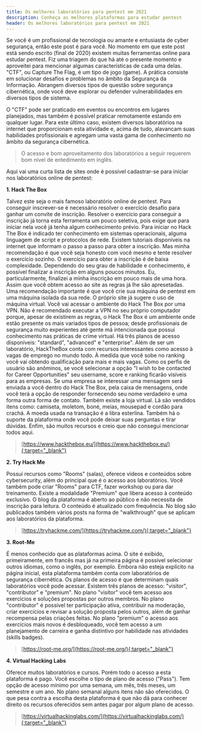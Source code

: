 ```yaml
---
title: Os melhores laboratórios para pentest em 2021
description: Conheça as melhores plataformas para estudar pentest
header: Os melhores laboratórios para pentest em 2021
---
```


Se você é um profissional de tecnologia ou amante e entusiasta de cyber segurança, então este post é para você. No momento em que este post está sendo escrito (final de 2020) existem muitas ferramentas online para estudar pentest. Fiz uma triagem do que há até o presente momento e aproveitei para mencionar algumas características de cada uma delas. "CTF", ou Capture The Flag, é um tipo de jogo (game). A prática consiste em solucionar desafios e problemas no âmbito da Segurança da Informação. Abrangem diversos tipos de questão sobre segurança cibernética, onde você deve explorar ou defender vulnerabilidades em diversos tipos de sistema. 

O "CTF" pode ser praticado em eventos ou encontros em lugares planejados, mas também é possível praticar remotamente estando em qualquer lugar.
Para este último caso, existem diversos laboratórios na internet que proporcionam esta atividade e, acima de tudo, alavancam suas habilidades profissionais e agregam uma vasta gama de conhecimento no âmbito da segurança cibernética.

> O acesso e bom aproveitamento dos laboratórios a seguir requerem bom nível de entedimento em inglês.

Aqui vai uma curta lista de sites onde é possível cadastrar-se para iniciar nos laboratórios online de pentest:

**1. Hack The Box**  

Talvez este seja o mais famoso laboratório online de pentest. Para conseguir inscrever-se é necessário resolver o exercício desafio para ganhar um convite de inscrição.
Resolver o exercício para conseguir a inscrição já torna esta ferramenta um pouco seletiva, pois exige que para iniciar nela você já tenha algum conhecimento 
prévio. Para iniciar no Hack The Box é indicado ter conhecimento em sistemas operacionais, alguma linguagem de script e protocolos de rede. Existem tutoriais disponíveis na internet que informam o passo a passo para obter a inscrição. Mas minha recomendação é que você seja honesto com você mesmo e tente resolver o exercício sozinho. 
O exercício para obter a inscrição é de baixa complexidade. Dependendo do seu grau de habilidade e conhecimento, é possível finalizar a inscrição em alguns poucos minutos. Eu, particularmente, finalizei a minha inscrição em pouco mais de uma hora.
Assim que você obtem acesso ao site as regras já lhe são apresetadas. Uma recomendação importante é que você crie sua máquina de pentest em uma máquina isolada da sua rede. O próprio site já sugere o uso de máquina virtual. Você vai acessar o ambiente do Hack The Box por uma VPN. Não é recomendado executar a VPN no seu próprio computador porque, apesar de existirem as regras, o Hack The Box é um ambiente onde estão presente os mais variados tipos de pessoa; desde profissionais de segurança muito experientes até gente má intencionada que possui conhecimento nas práticas de crime virtual. Há três planos de acesso disponíveis: "standard", "advanced" e "enterprise".
Além de ser um laboratório, HackTheBox conta com recursos interessantes como acesso à vagas de emprego no mundo todo. À medida que você sobe no ranking você
vai obtendo qualificação para mais e mais vagas. Como os perfis de usuário são anôminos, se você selecionar a opção "I wish to be contacted for Career Opportunities" seu username, score e ranking ficarão visíveis para as empresas. Se uma empresa se interessar uma mensagem será enviada a você dentro do Hack The Box, pela caixa de mensagens, onde você terá a opção de responder fornecendo seu nome verdadeiro e uma forma outra forma de contato. 
Também existe a loja virtual. Lá são vendidos itens como: camiseta, moletom, boné, meias, mousepad e cordão para crachá. A moeda usada na transação é a libra esterlina. Também há o suporte da plataforma onde você pode deixar suas perguntas e tirar dúvidas. Enfim, são muitos recursos e creio que não consegui mencionar todos aqui.

> [https://www.hackthebox.eu/](https://www.hackthebox.eu/){:target="_blank"}

**2. Try Hack Me**  

Possui recursos como "Rooms" (salas), oferece vídeos e conteúdos sobre cybersecurity, além do principal que é o acesso aos laboratórios.
Você também pode criar "Rooms" para CTF, fazer workshop ou para dar treinamento.
Existe a modalidade "Premium" que libera acesso à conteúdo exclusivo. O blog da plataforma é aberto ao público e não necessita de inscrição para leitura.
O conteúdo é atualizado com frequência. No blog são publicados também vários posts na forma de "walkthrough" que se aplicam aos laboratórios da plataforma.

> [https://tryhackme.com/](https://tryhackme.com/){:target="_blank"}

**3. Root-Me**   

É menos conhecido que as plataformas acima. O site é exibido, primeiramente, em francês mas já na primeira página é possível selecionar outros idiomas,
como o inglês, por exemplo. Embora não esteja explícito na página inicial, esta plataforma também conta com laboratórios de segurança cibernética. 
Os planos de acesso é que determinam quais laboratórios você pode acessar. Existem três planos de acesso: "visitor", "contributor" e "premium". 
No plano "visitor" você tem acesso aos exercícios e soluções propostas por outros membros. No plano "contributor" é possível ter participação ativa, contribuir na moderação, criar exercícios e revisar a solução proposta pelos outros, além de ganhar recompensa pelas criações feitas. No plano "premium" o acesso aos exercícios mais novos é desbloqueado, você tem acesso a um planejamento de carreira e ganha distintivo por habilidade nas atividades (skills badges).

> [https://root-me.org/](https://root-me.org/){:target="_blank"}

**4. Virtual Hacking Labs**   

Oferece muitos laboratórios e cursos. Porém todo o acesso a esta plataforma é pago. Você escolhe o tipo de plano de acesso ("Pass"). Tem opção de acesso
mínimo por uma semana, um mês, três meses, um semestre e um ano. No plano semanal alguns itens não são oferecidos. O que pesa contra a escolha desta plataforma é que não dá para conhecer direito os recursos oferecidos sem antes pagar por algum plano de acesso.

> [https://virtualhackinglabs.com/](https://virtualhackinglabs.com/){:target="_blank"}
